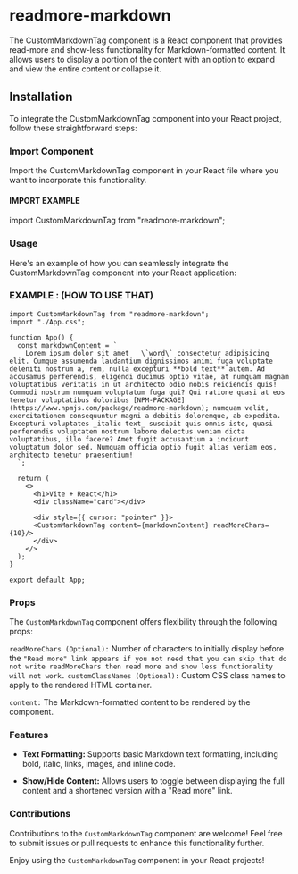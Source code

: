 # readmore-markdown

The CustomMarkdownTag component is a React component that provides read-more and show-less functionality for Markdown-formatted content. It allows users to display a portion of the content with an option to expand and view the entire content or collapse it.

## Installation

To integrate the CustomMarkdownTag component into your React project, follow these straightforward steps:

### Import Component

Import the CustomMarkdownTag component in your React file where you want to incorporate this functionality.

#### IMPORT EXAMPLE

import CustomMarkdownTag from "readmore-markdown";

### Usage

Here's an example of how you can seamlessly integrate the CustomMarkdownTag component into your React application:

### EXAMPLE : (HOW TO USE THAT)

```
import CustomMarkdownTag from "readmore-markdown";
import "./App.css";

function App() {
  const markdownContent = `
    Lorem ipsum dolor sit amet   \`word\` consectetur adipisicing elit. Cumque assumenda laudantium dignissimos animi fuga voluptate deleniti nostrum a, rem, nulla excepturi **bold text** autem. Ad accusamus perferendis, eligendi ducimus optio vitae, at numquam magnam voluptatibus veritatis in ut architecto odio nobis reiciendis quis! Commodi nostrum numquam voluptatum fuga qui? Qui ratione quasi at eos tenetur voluptatibus doloribus [NPM-PACKAGE](https://www.npmjs.com/package/readmore-markdown); numquam velit, exercitationem consequuntur magni a debitis doloremque, ab expedita. Excepturi voluptates _italic text_ suscipit quis omnis iste, quasi perferendis voluptatem nostrum labore delectus veniam dicta voluptatibus, illo facere? Amet fugit accusantium a incidunt voluptatum dolor sed. Numquam officia optio fugit alias veniam eos, architecto tenetur praesentium!
  `;

  return (
    <>
      <h1>Vite + React</h1>
      <div className="card"></div>

      <div style={{ cursor: "pointer" }}>
      <CustomMarkdownTag content={markdownContent} readMoreChars={10}/>
      </div>
    </>
  );
}

export default App;
```

### Props

The `CustomMarkdownTag` component offers flexibility through the following props:

`readMoreChars (Optional):` Number of characters to initially display before the `"Read more" link appears if you not need that you can skip that do not write readMoreChars then read more and show less functionality will not work.`
`customClassNames (Optional):` Custom CSS class names to apply to the rendered HTML container.

`content:` The Markdown-formatted content to be rendered by the component.

### Features

- **Text Formatting:** Supports basic Markdown text formatting, including bold, italic, links, images, and inline code.

- **Show/Hide Content:** Allows users to toggle between displaying the full content and a shortened version with a "Read more" link.

### Contributions

Contributions to the `CustomMarkdownTag` component are welcome! Feel free to submit issues or pull requests to enhance this functionality further.

Enjoy using the `CustomMarkdownTag` component in your React projects!
